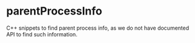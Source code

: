 # parentProcessInfo
C++ snippets to find parent process info, as we do not have documented API to find such information.
